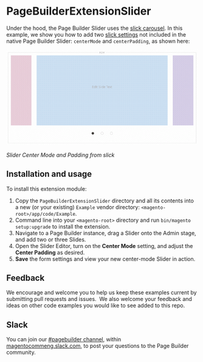 # PageBuilderExtensionSlider


Under the hood, the Page Builder Slider uses the [slick carousel](https://kenwheeler.github.io/slick). In this example, we show you how to add two [slick settings](https://kenwheeler.github.io/slick/#settings) not included in the native Page Builder Slider: `centerMode` and `centerPadding`, as shown here:

![Slider Center Mode](slider-center-mode.gif "Slider Center Mode")

_Slider Center Mode and Padding from slick_

## Installation and usage

To install this extension module:

1. Copy the `PageBuilderExtensionSlider` directory and all its contents into a new (or your existing) `Example` vendor directory: `<magento-root>/app/code/Example`.
2. Command line into your `<magento-root>` directory and run `bin/magento setup:upgrade` to install the extension.
3. Navigate to a Page Builder instance, drag a Slider onto the Admin stage, and add two or three Slides.
4. Open the Slider Editor, turn on the **Center Mode** setting, and adjust the **Center Padding** as desired.
5. **Save** the form settings and view your new center-mode Slider in action. 

## Feedback

We encourage and welcome you to help us keep these examples current by submitting pull requests and issues. 
We also welcome your feedback and ideas on other code examples you would like to see added to this repo. 

## Slack
You can join our [#pagebuilder channel](https://magentocommeng.slack.com/messages/CHB455HPF), within [magentocommeng.slack.com](https://magentocommeng.slack.com/), to post your questions to the Page Builder community.